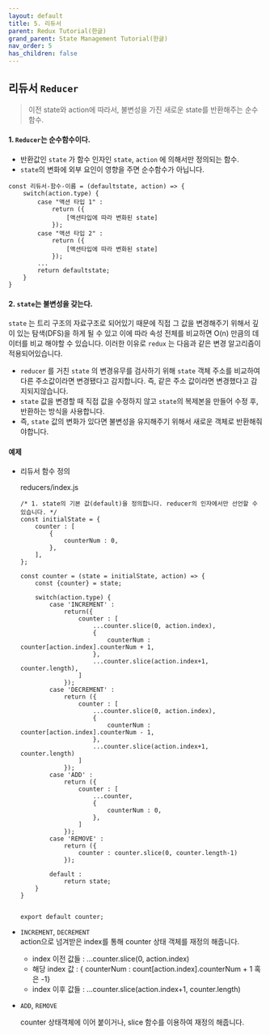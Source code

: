 ```yaml
---
layout: default
title: 5. 리듀서
parent: Redux Tutorial(한글)
grand_parent: State Management Tutorial(한글)
nav_order: 5
has_children: false
---
```


## 리듀서 `Reducer`

> 이전 state와 action에 따라서, 불변성을 가진 새로운 state를 반환해주는 순수함수.

#### 1. `Reducer`는 순수함수이다.
 - 반환값인 `state` 가 함수 인자인 `state`, `action` 에 의해서만 정의되는 함수.
 - `state`의 변화에 외부 요인이 영향을 주면 순수함수가 아닙니다.
 

```
const 리듀서-함수-이름 = (defaultstate, action) => {
    switch(action.type) {
        case "액션 타입 1" : 
            return ({
                [액션타입에 따라 변화된 state]
            });
        case "액션 타입 2" : 
            return ({
                [액션타입에 따라 변화된 state]
            });    
        ...
        return defaultstate;
    }
}
```

#### 2. `state`는 불변성을 갖는다.
`state` 는 트리 구조의 자료구조로 되어있기 때문에 직접 그 값을 변경해주기 위해서 깊이 있는 탐색(DFS)을 하게 될 수 있고 이에 따라 속성 전체를 비교하면 O(n) 만큼의 데이터를 비교 해야할 수 있습니다. 
이러한 이유로 `redux` 는 다음과 같은 변경 알고리즘이 적용되어있습니다.

 - `reducer` 를 거친 `state` 의 변경유무를 검사하기 위해 `state` 객체 주소를 비교하여 다른 주소값이라면 변경됐다고 감지합니다. 즉, 같은 주소 값이라면 변경했다고 감지되지않습니다.
 - `state` 값을 변경할 때 직접 값을 수정하지 않고 `state`의 복제본을 만들어 수정 후, 반환하는 방식을 사용합니다.
 - 즉, `state` 값의 변화가 있다면 불변성을 유지해주기 위해서 새로운 객체로 반환해줘야합니다.


#### 예제
 - 리듀서 함수 정의
 
	reducers/index.js

    ```
    /* 1. state의 기본 값(default)을 정의합니다. reducer의 인자에서만 선언할 수 있습니다. */
    const initialState = {
        counter : [
            {
                counterNum : 0,
            },
        ],
    };
    
    const counter = (state = initialState, action) => {
        const {counter} = state;
    
        switch(action.type) {
            case 'INCREMENT' :
                return({
                    counter : [
                        ...counter.slice(0, action.index),
                        {
                            counterNum : counter[action.index].counterNum + 1,
                        },
                        ...counter.slice(action.index+1, counter.length),
                    ]
                });
            case 'DECREMENT' :
                return ({
                    counter : [
                        ...counter.slice(0, action.index),
                        {
                            counterNum : counter[action.index].counterNum - 1,
                        },
                        ...counter.slice(action.index+1, counter.length)
                    ]
                });
            case 'ADD' :
                return ({
                    counter : [
                        ...counter,
                        {
                            counterNum : 0,
                        },
                    ]
                });
            case 'REMOVE' :
                return ({
                    counter : counter.slice(0, counter.length-1)
                });
    
            default :
                return state;
        }
    }
    
    
    export default counter;
    ```

- `INCREMENT`, `DECREMENT`   
   action으로 넘겨받은 index를 통해 counter 상태 객체를 재정의 해줍니다.
   - index 이전 값들 : ...counter.slice(0, action.index)
   - 해당 index 값 : { counterNum : count[action.index].counterNum + 1 혹은 -1}
   - index 이후 값들 : ...counter.slice(action.index+1, counter.length)
    
- `ADD`, `REMOVE`
   
   counter 상태객체에 이어 붙이거나, slice 함수를 이용하여 재정의 해줍니다.
    
